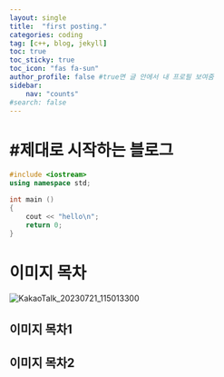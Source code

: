 ```yaml
---
layout: single
title:  "first posting."
categories: coding
tag: [c++, blog, jekyll]
toc: true
toc_sticky: true
toc_icon: "fas fa-sun"
author_profile: false #true면 글 안에서 내 프로필 보여줌
sidebar:
    nav: "counts"
#search: false
---
```


# #제대로 시작하는 블로그

```c++
#include <iostream>
using namespace std;

int main ()
{
    cout << "hello\n";
    return 0; 
}
```
# 이미지 목차

![KakaoTalk_20230721_115013300](https://github.com/jwjungwoo/jwjungwoo.github.io/assets/140131247/7c2823ea-49b5-4934-aa0e-7260b803cfbe)


## 이미지 목차1

## 이미지 목차2

